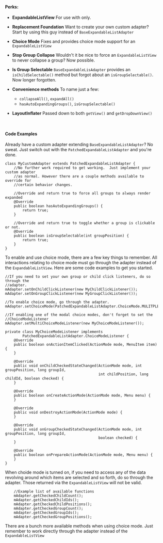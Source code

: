#### Perks:

- **ExpandableListView** For use with only.
- **Replacement Foundation** Want to create your own custom adapter? Start by using this guy instead of `BaseExpandableListAdapter`
- **Choice Mode** Fixes and provides choice mode support for an `ExpandableListView`
- **Stop Group Collapse** Wouldn't it be nice to force an `ExpandableListView` to never collapse a group? Now possible.
- **Is Group Selectable** `BaseExpandableLisAdapter` provides an `isChildSelectable()` method but forgot about an `isGroupSelectable()`.  Now longer forgotten.
- **Convenience methods** To name just a few:
  - `collapseAll()`, `expandAll()`
  - `hasAutoExpandingGroups()`, `isGroupSelectable()`
- **LayoutInflater** Passed down to both `getView()` and `getDropDownView()`

    <br/>

#### Code Examples

Already have a custom adapter extending `BaseExpandableListAdapter`? No sweat. Just switch out with the `PatchedExpandableListAdapter` and you're done.

    class MyCustomAdapter extends PatchedExpandableListAdapter {
        //No further work required to get working.  Just implement your custom adapter
        //as normal. However there are a couple methods available to override for
        //certain behavior changes.

        //Override and return true to force all groups to always render expanded
        @Override
        public boolean hasAutoExpandingGroups() {
            return true;
        }

        //Override and return true to toggle whether a group is clickable or not.
        @Override
        public boolean isGroupSelectable(int groupPosition) {
            return true;
        }
    }

To enable and use choice mode, there are a few key things to remember. All interactions relating to choice mode must go through the adapter instead of the `ExpandableListView`.  Here are some code examples to get you started.

    //If you need to set your own group or child click listeners, do so through the
    //adapter.
    mAdapter.setOnChildClickListener(new MyChildClickListener());
    mAdapter.setOnGroupClickListener(new MyGroupClickListener());

    //To enable choice mode, go through the adapter.
    mAdapter.setChoiceMode(PatchedExpandableListAdapter.ChoiceMode.MULITPLE);

    //If enabling one of the modal choice modes, don't forget to set the
    //ChoiceModeListener
    mAdapter.setMultiChoiceModeListener(new MyChoiceModeListener());

    private class MyChoiceModeListener implements
			PatchedExpandableListAdapter.ChoiceModeListener {
		@Override
		public boolean onActionItemClicked(ActionMode mode, MenuItem item) {
		}

		@Override
		public void onChildCheckedStateChanged(ActionMode mode, int groupPosition, long groupId,
											   int childPosition, long childId, boolean checked) {
		}

		@Override
		public boolean onCreateActionMode(ActionMode mode, Menu menu) {
		}

		@Override
		public void onDestroyActionMode(ActionMode mode) {
		}

		@Override
		public void onGroupCheckedStateChanged(ActionMode mode, int groupPosition, long groupId,
											   boolean checked) {
		}

		@Override
		public boolean onPrepareActionMode(ActionMode mode, Menu menu) {
		}
	}

When choide mode is turned on, if you need to access any of the data revolving around which items are selected and so forth, do so through the adapter. Those returned via the `ExpandableListView` will not be valid.

        //Example list of available functions
        mAdapter.getCheckedChildCount();
        mAdapter.getCheckedChildIds();
        mAdapter.getCheckedChildPositions();
        mAdapter.getCheckedGroupCount();
        mAdapter.getCheckedGroupIds();
        mAdapter.getCheckedGroupPositions();

There are a bunch more available methods when using choice mode.  Just remember to work directly through the adapter instead of the `ExpandableListView`

